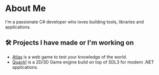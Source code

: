 # About Me

I'm a passionate C# developer who loves building tools, libraries and applications.

## 🛠️ Projects I have made or I'm working on

* [Atlas] is a web game to test your knowledge of the world.
* [Quack!] is a 2D/3D Game engine build on top of SDL3 for modern .NET applications.

[Atlas]: https://github.com/kappaduck/atlas
[Quack!]: https://github.com/kappaduck/quack
